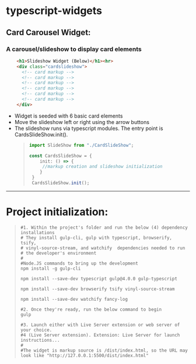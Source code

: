 # typescript-widgets

## Card Carousel Widget:

### A carousel/slideshow to display card elements

```HTML
    <h1>Slideshow Widget (Below)</h1><hr>
    <div class="cardslideshow">
      <!-- card markup -->
      <!-- card markup -->
      <!-- card markup -->
      <!-- card markup -->
      <!-- card markup -->
      <!-- card markup -->
    </div>
```

- Widget is seeded with 6 basic card elements
- Move the slideshow left or right using the arrow buttons
- The slideshow runs via typescript modules. The entry point is CardsSlideShow.init().
  > ```TypeScript
  > import SlideShow from "./CardSlideShow";
  >
  > const CardsSlideShow = {
  >     init: () => {
  >      //markup creation and slideshow initialization
  >     }
  >  }
  >  CardsSlideShow.init();
  > ```

---

# Project initialization:

> ```shell
> #1. Within the project's folder and run the below (4) dependency installations
> # They install gulp-cli, gulp with typescript, browserify, tsify,
> # vinyl-source-stream, and watchify  dependencies needed to run
> # the developer's environment
> #
> #Node.JS commands to bring up the development
> npm install -g gulp-cli
>
> npm install --save-dev typescript gulp@4.0.0 gulp-typescript
>
> npm install --save-dev browserify tsify vinyl-source-stream
>
> npm install --save-dev watchify fancy-log
>
> #2. Once they're ready, run the below command to begin
> gulp
>
> #3. Launch either with Live Server extension or web server of your choice.
> #4 (Live Server extension). Extension: Live Server for launch instructions...
> #
> #The widget is markup source is /dist/index.html, so the URL may look like "http://127.0.0.1:5500/dist/index.html"
> ```
